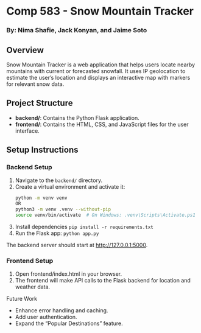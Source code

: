 # Comp 583 - Snow Mountain Tracker

### By: Nima Shafie, Jack Konyan, and Jaime Soto

## Overview
Snow Mountain Tracker is a web application that helps users locate nearby mountains with current or forecasted snowfall. It uses IP geolocation to estimate the user’s location and displays an interactive map with markers for relevant snow data.

## Project Structure
- **backend/**: Contains the Python Flask application.
- **frontend/**: Contains the HTML, CSS, and JavaScript files for the user interface.

## Setup Instructions

### Backend Setup
1. Navigate to the `backend/` directory.
2. Create a virtual environment and activate it:
   ```bash
   python -m venv venv
   OR
   python3 -m venv .venv --without-pip
   source venv/bin/activate  # On Windows: .venv\Scripts\Activate.ps1
3. Install dependencies
    ```pip install -r requirements.txt```
4. Run the Flask app:
    ```python app.py```

The backend server should start at http://127.0.0.1:5000.

### Frontend Setup
1. Open frontend/index.html in your browser.
2. The frontend will make API calls to the Flask backend for location and weather data.

Future Work
- Enhance error handling and caching.
- Add user authentication.
- Expand the “Popular Destinations” feature.
